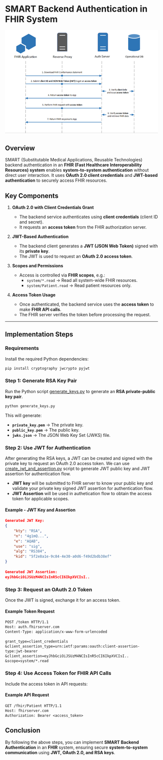 # SMART Backend Authentication in FHIR System

![Authentication Flow](smart_backend_auth_flow.png)

## Overview
SMART (Substitutable Medical Applications, Reusable Technologies) backend authentication in an **FHIR (Fast Healthcare Interoperability Resources) system** enables **system-to-system authentication** without direct user interaction. It uses **OAuth 2.0 client credentials** and **JWT-based authentication** to securely access FHIR resources.

## Key Components
1. **OAuth 2.0 with Client Credentials Grant**  
   - The backend service authenticates using **client credentials** (client ID and secret).  
   - It requests an **access token** from the FHIR authorization server.  

2. **JWT-Based Authentication**  
   - The backend client generates a **JWT (JSON Web Token)** signed with its **private key**.  
   - The JWT is used to request an **OAuth 2.0 access token**.  

3. **Scopes and Permissions**  
   - Access is controlled via **FHIR scopes**, e.g.:  
     - `system/*.read` → Read all system-wide FHIR resources.  
     - `system/Patient.read` → Read patient resources only.  

4. **Access Token Usage**  
   - Once authenticated, the backend service uses the **access token** to make **FHIR API calls**.  
   - The FHIR server verifies the token before processing the request.  

---

## **Implementation Steps**

### **Requirements**
Install the required Python dependencies:

```sh
pip install cryptography jwcrypto pyjwt
```

### **Step 1: Generate RSA Key Pair**
Run the Python script [generate_keys.py](generate_keys.py) to generate an **RSA private-public key pair**.

```sh
python generate_keys.py
```

This will generate:
- **`private_key.pem`** → The private key.
- **`public_key.pem`** → The public key.
- **`jwks.json`** → The JSON Web Key Set (JWKS) file.


### **Step 2: Use JWT for Authentication**
After generating the RSA keys, a JWT can be created and signed with the private key to request an OAuth 2.0 access token. We can use [create_jwt_and_assertion.py](create_jwt_and_assertion.py) script to generate JWT public key and JWT assertion for authentication flow.

- **JWT key** will be submitted to FHIR server to know your public key and validate your private key signed JWT assertion for authentication flow.
- **JWT Assertion** will be used in authetication flow to obtain the access token for applicable scopes.

#### Example - JWT Key and Assertion
```json
Generated JWT Key:
{
    "kty": "RSA",
    "n": "4g1mQ...",
    "e": "AQAB",
    "use": "sig",
    "alg": "RS384",
    "kid": "5f2e8a1e-9c84-4e30-a0d6-f49d2bdb38ef"
}

Generated JWT Assertion:
eyJhbGciOiJSUzM4NCIsInR5cCI6IkpXVCIsI..
```

### **Step 3: Request an OAuth 2.0 Token**
Once the JWT is signed, exchange it for an access token.

#### Example Token Request
```http
POST /token HTTP/1.1  
Host: auth.fhirserver.com  
Content-Type: application/x-www-form-urlencoded  

grant_type=client_credentials
&client_assertion_type=urn:ietf:params:oauth:client-assertion-type:jwt-bearer
&client_assertion=eyJhbGciOiJSUzM4NCIsInR5cCI6IkpXVCIsI..
&scope=system/*.read
```

### **Step 4: Use Access Token for FHIR API Calls**
Include the access token in API requests:

#### Example API Request
```http
GET /fhir/Patient HTTP/1.1
Host: fhirserver.com
Authorization: Bearer <access_token>
```

## **Conclusion**
By following the above steps, you can implement **SMART Backend Authentication** in an **FHIR** system, ensuring secure **system-to-system communication** using **JWT, OAuth 2.0, and RSA keys**.

